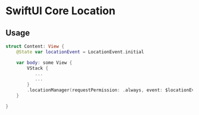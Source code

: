# SwiftUI Core Location

## Usage
``` swift
struct Content: View {
    @State var locationEvent = LocationEvent.initial

    var body: some View {
        VStack {
           ...
           ...
        }
        .locationManager(requestPermission: .always, event: $locationEvent)
    }

}
```


